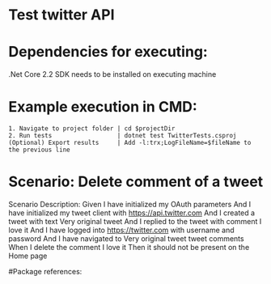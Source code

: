 # Test twitter API

# Dependencies for executing:
 .Net Core 2.2 SDK needs to be installed on executing machine

# Example execution in CMD:
 	1. Navigate to project folder | cd $projectDir 
	2. Run tests 				  | dotnet test TwitterTests.csproj
 	(Optional) Export results 	  | Add -l:trx;LogFileName=$fileName to the previous line

# Scenario:	Delete comment of a tweet

 Scenario Description:
	Given I have initialized my OAuth parameters
	And I have initialized my tweet client with https://api.twitter.com
	And I created a tweet with text Very original tweet
	And I replied to the tweet with comment I love it
	And I have logged into https://twitter.com with username and password
	And I have navigated to Very original tweet tweet comments
	When I delete the comment I love it
	Then it should not be present on the Home page

#Package references:
	 <PackageReference Include="Microsoft.NET.Test.Sdk" Version="16.2.0"/>
    <PackageReference Include="Microsoft.TestPlatform.TestHost" Version="16.2.0"/>
    <PackageReference Include="NUnit" Version="3.12.0"/>
    <PackageReference Include="NUnit.Console" Version="3.10.0"/>
    <PackageReference Include="NUnit.ConsoleRunner" Version="3.10.0"/>
    <PackageReference Include="NUnit.Runners" Version="3.10.0"/>
    <PackageReference Include="NUnit3TestAdapter" Version="3.15.1"/>
    <PackageReference Include="RestSharp.NetCore" Version="105.2.3"/>
    <PackageReference Include="Selenium.Support" Version="3.141.0"/>
    <PackageReference Include="Selenium.WebDriver" Version="3.141.0"/>
    <PackageReference Include="Selenium.WebDriver.ChromeDriver" Version="78.0.3904.7000"/>
    <PackageReference Include="SpecFlow" Version="3.0.225"/>
    <PackageReference Include="SpecFlow.Assist.Dynamic" Version="1.4.1"/>
    <PackageReference Include="SpecFlow.NUnit" Version="3.0.225"/>
    <PackageReference Include="SpecFlow.NUnit.Runners" Version="3.0.225"/>
    <PackageReference Include="SpecFlow.Tools.MsBuild.Generation" Version="3.0.225"/>	